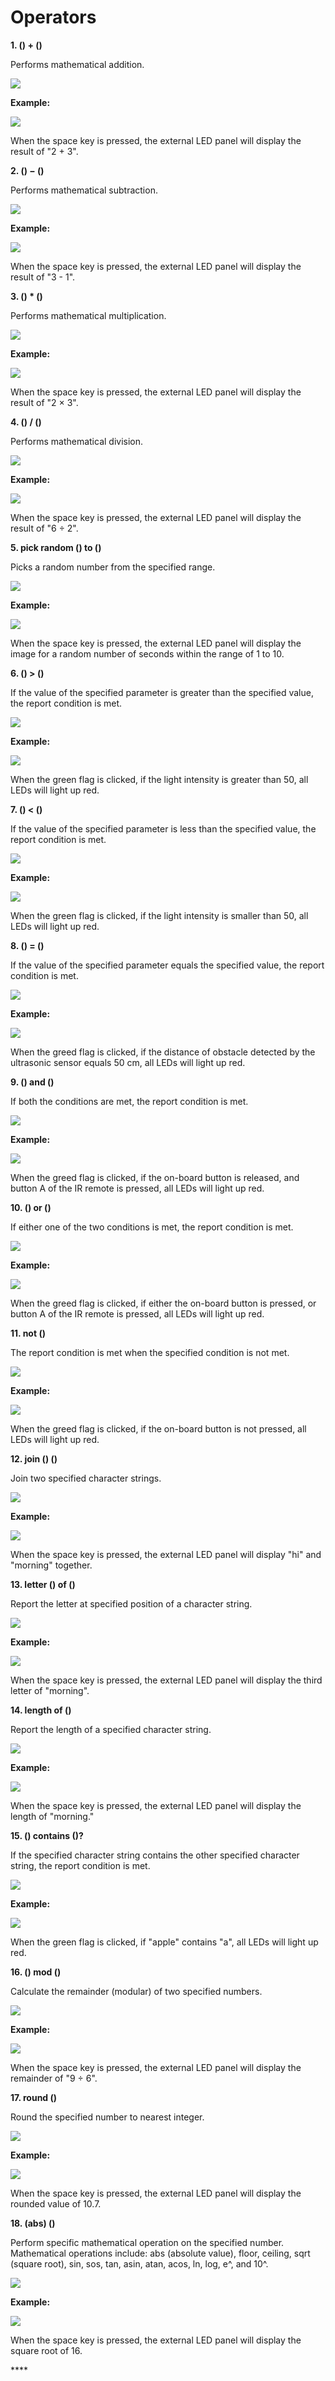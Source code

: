 # Operators

**1. \(\) + \(\)**

Performs mathematical addition.

![](../../../../.gitbook/assets/0%20%2813%29.png)

**Example:**

![](../../../../.gitbook/assets/1%20%2816%29.png)

When the space key is pressed, the external LED panel will display the result of "2 + 3".

**2. \(\) − \(\)**

Performs mathematical subtraction.

![](../../../../.gitbook/assets/2.png)

**Example:**

![](../../../../.gitbook/assets/3%20%282%29.png)

When the space key is pressed, the external LED panel will display the result of "3 - 1".

**3. \(\) \* \(\)**

Performs mathematical multiplication.

![](../../../../.gitbook/assets/4%20%286%29.png)

**Example:**

![](../../../../.gitbook/assets/5%20%284%29.png)

When the space key is pressed, the external LED panel will display the result of "2 × 3".

**4. \(\) / \(\)**

Performs mathematical division.

![](../../../../.gitbook/assets/6%20%282%29.png)

**Example:**

![](../../../../.gitbook/assets/7%20%288%29.png)

When the space key is pressed, the external LED panel will display the result of "6 ÷ 2".

**5. pick random \(\) to \(\)**

Picks a random number from the specified range.

![](../../../../.gitbook/assets/8%20%281%29.png)

**Example:**

![](../../../../.gitbook/assets/9%20%281%29.png)

When the space key is pressed, the external LED panel will display the image for a random number of seconds within the range of 1 to 10.

**6. \(\) &gt; \(\)**

If the value of the specified parameter is greater than the specified value, the report condition is met.

![](../../../../.gitbook/assets/10%20%283%29.png)

**Example:**

![](../../../../.gitbook/assets/11.png)

When the green flag is clicked, if the light intensity is greater than 50, all LEDs will light up red.

**7. \(\) &lt; \(\)**

If the value of the specified parameter is less than the specified value, the report condition is met.

![](../../../../.gitbook/assets/12%20%282%29.png)

**Example:**

![](../../../../.gitbook/assets/13%20%281%29.png)

When the green flag is clicked, if the light intensity is smaller than 50, all LEDs will light up red.

**8. \(\) = \(\)**

If the value of the specified parameter equals the specified value, the report condition is met.

![](../../../../.gitbook/assets/14%20%282%29.png)

**Example:**

![](../../../../.gitbook/assets/15%20%283%29.png)

When the greed flag is clicked, if the distance of obstacle detected by the ultrasonic sensor equals 50 cm, all LEDs will light up red.

**9. \(\) and \(\)**

If both the conditions are met, the report condition is met.

![](../../../../.gitbook/assets/16%20%282%29.png)

**Example:**

![](../../../../.gitbook/assets/17%20%281%29.png)

When the greed flag is clicked, if the on-board button is released, and button A of the IR remote is pressed, all LEDs will light up red.

**10. \(\) or \(\)**

If either one of the two conditions is met, the report condition is met.

![](../../../../.gitbook/assets/18%20%282%29.png)

**Example:**

![](../../../../.gitbook/assets/19.png)

When the greed flag is clicked, if either the on-board button is pressed, or button A of the IR remote is pressed, all LEDs will light up red.

**11. not \(\)**

The report condition is met when the specified condition is not met.

![](../../../../.gitbook/assets/20%20%281%29.png)

**Example:**

![](../../../../.gitbook/assets/21.png)

When the greed flag is clicked, if the on-board button is not pressed, all LEDs will light up red.

**12. join \(\) \(\)**

Join two specified character strings.

![](../../../../.gitbook/assets/22%20%281%29.png)

**Example:**

![](../../../../.gitbook/assets/23.png)

When the space key is pressed, the external LED panel will display "hi" and "morning" together.

**13. letter \(\) of \(\)**

Report the letter at specified position of a character string.

![](../../../../.gitbook/assets/24.png)

**Example:**

![](../../../../.gitbook/assets/25.png)

When the space key is pressed, the external LED panel will display the third letter of "morning".

**14. length of \(\)**

Report the length of a specified character string.

![](../../../../.gitbook/assets/26.png)

**Example:**

![](../../../../.gitbook/assets/27.png)

When the space key is pressed, the external LED panel will display the length of "morning."

**15. \(\) contains \(\)?**

If the specified character string contains the other specified character string, the report condition is met.

![](../../../../.gitbook/assets/28%20%281%29.png)

**Example:**

![](../../../../.gitbook/assets/29%20%281%29.png)

When the green flag is clicked, if "apple" contains "a", all LEDs will light up red.

**16. \(\) mod \(\)**

Calculate the remainder \(modular\) of two specified numbers.

![](../../../../.gitbook/assets/30.png)

**Example:**

![](../../../../.gitbook/assets/31.png)

When the space key is pressed, the external LED panel will display the remainder of "9 ÷ 6".

**17. round \(\)**

Round the specified number to nearest integer.

![](../../../../.gitbook/assets/32%20%281%29.png)

**Example:**

![](../../../../.gitbook/assets/33%20%281%29.png)

When the space key is pressed, the external LED panel will display the rounded value of 10.7.

**18. \(abs\) \(\)**

Perform specific mathematical operation on the specified number. Mathematical operations include: abs \(absolute value\), floor, ceiling, sqrt \(square root\), sin, sos, tan, asin, atan, acos, ln, log, e^, and 10^.

![](../../../../.gitbook/assets/34%20%281%29.png)

**Example:**

![](../../../../.gitbook/assets/35%20%281%29.png)

When the space key is pressed, the external LED panel will display the square root of 16.

\*\*\*\*

